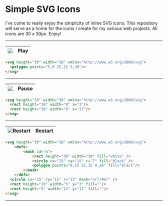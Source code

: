 # Simple SVG Icons

I've come to really enjoy the simplicity of inline SVG icons. This repository will serve as a home for the icons I create for my various web projects. All icons are 30 x 30px. Enjoy!

---

![](https://rawgit.com/dotspencer/simple-svg-icons/master/icons/play.svg)| Play
---|---

```html
<svg height="30" width="30" xmlns="http://www.w3.org/2000/svg">
  <polygon points="5,0 25,15 5,30"/>
</svg>
```
---

![](https://rawgit.com/dotspencer/simple-svg-icons/master/icons/pause.svg)| Pause
---|---

```html
<svg height="30" width="30" xmlns="http://www.w3.org/2000/svg">
  <rect height="30" width="8" x="3"/>
  <rect height="30" width="8" x="17"/>
</svg>
```
---

![Restart](https://rawgit.com/dotspencer/simple-svg-icons/master/icons/restart.svg)| Restart
---|---

```html
<svg height="30" width="30" xmlns="http://www.w3.org/2000/svg">
	<defs>
		<mask id="m">
			<rect height="30" width="30" fill="white" />
			<circle cx="15" cy="15" r="7" fill="black" />
			<polygon points="0,15 15,15 0,26" fill="black"/>
		</mask>
	</defs>
  <circle cx="15" cy="15" r="13" mask="url(#m)" />
  <rect height="10" width="5" y="3" fill=""/>
  <rect height="5" width="13" y="12" fill=""/>
</svg>
```
---
